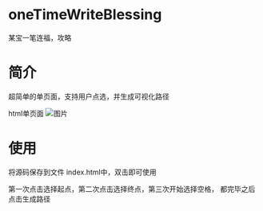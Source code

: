 # oneTimeWriteBlessing
某宝一笔连福，攻略

# 简介
超简单的单页面，支持用户点选，并生成可视化路径

html单页面
![图片](https://github.com/user-attachments/assets/1dcba5f6-9fa9-48f6-abd2-e202a426d865)


# 使用
将源码保存到文件 index.html中，双击即可使用

第一次点击选择起点，第二次点击选择终点，第三次开始选择空格， 都完毕之后点击生成路径
